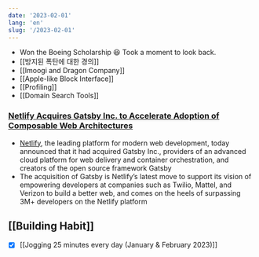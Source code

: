 ```yaml
---
date: '2023-02-01'
lang: 'en'
slug: '/2023-02-01'
---
```


- Won the Boeing Scholarship 😆 Took a moment to look back.
- [[방지된 폭탄에 대한 경의]]
- [[Imoogi and Dragon Company]]
- [[Apple-like Block Interface]]
- [[Profiling]]
- [[Domain Search Tools]]

### [Netlify Acquires Gatsby Inc. to Accelerate Adoption of Composable Web Architectures](https://www.netlify.com/press/netlify-acquires-gatsby-inc-to-accelerate-adoption-of-composable-web-architectures/)

- [Netlify](https://www.netlify.com/), the leading platform for modern web development, today announced that it had acquired Gatsby Inc., providers of an advanced cloud platform for web delivery and container orchestration, and creators of the open source framework Gatsby
- The acquisition of Gatsby is Netlify’s latest move to support its vision of empowering developers at companies such as Twilio, Mattel, and Verizon to build a better web, and comes on the heels of surpassing 3M+ developers on the Netlify platform

## [[Building Habit]]

- [x] [[Jogging 25 minutes every day (January & February 2023)]]
